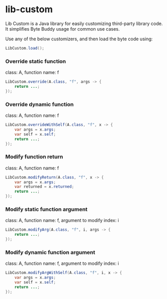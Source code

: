 # lib-custom

Lib Custom is a Java library for easily customizing third-party library code.
It simplifies Byte Buddy usage for common use cases.

Use any of the below customizers, and then load the byte code using:
```java
LibCustom.load();
```

### Override static function

class: A, function name: f
```java
LibCustom.override(A.class, "f", args -> {
    return ...;
});
```
### Override dynamic function

class: A, function name: f
```java
LibCustom.overrideWithSelf(A.class, "f", x -> {
    var args = x.args;
    var self = x.self;
    return ...;
});
```
### Modify function return

class: A, function name: f
```java
LibCustom.modifyReturn(A.class, "f", x -> {
    var args = x.args;
    var returned = x.returned;
    return ...;
});
```
### Modify static function argument

class: A, function name: f, argument to modify index: i
```java
LibCustom.modifyArg(A.class, "f", i, args -> {
    return ...;
});
```
### Modify dynamic function argument

class: A, function name: f, argument to modify index: i
```java
LibCustom.modifyArgWithSelf(A.class, "f", i, x -> {
    var args = x.args;
    var self = x.self;
    return ...;
});
```